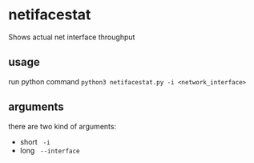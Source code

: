 # netifacestat
Shows actual net interface throughput 
## usage
run python command ```python3 netifacestat.py -i <network_interface>```

## arguments
there are two kind of arguments:
* short ``` -i```
* long ``` --interface```